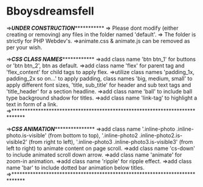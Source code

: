 # Bboysdreamsfell
=>*********************UNDER CONSTRUCTION********************************
=> Please dont modify (either creating or removing) any files in the folder named 'default'.
=> The folder is strictly for PHP Webdev's.
=>animate.css & animate.js can be removed as per your wish.

=>***********************CSS CLASS NAMES***********************************
=>add class name 'btn btn_1' for buttons or 'btn btn_2', btn as default.
=>add class name 'flex' for parent tag and 'flex_content' for child tags to apply flex.
=>utilize class names 'padding_1x, padding_2x so on...' to apply padding, class names 'big, medium, small' to apply different font sizes, 'title, sub_title' for header and sub text tags and 'title_header' for a section headline.
=>add class name 'ball' to include ball type background shadow for titles.
=>add class name 'link-tag' to highlight a text in form of a link.
=>****************************************************************************

=>***********************CSS ANIMATION**************************************
=>add class name '.inline-photo .inline-photo.is-visible' (from bottom to top), '.inline-photo2 .inline-photo2.is-visible2' (from right to left),  '.inline-photo3 .inline-photo3.is-visible3' (from left to right)  to animate content on page scroll.
=>add class name 'cs-down' to include animated scroll down arrow.
=>add class name 'animate' for zoom-in animation.
=>add class name 'ripple' for ripple effect.
=>add class name 'bar' to include dotted bar animation below titles.
=>****************************************************************************
